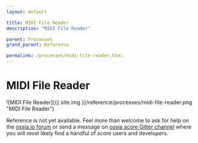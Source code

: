 ```yaml
---
layout: default

title: MIDI File Reader
description: "MIDI File Reader"

parent: Processes
grand_parent: Reference

permalink: /processes/midi-file-reader.html
---
```

# MIDI File Reader

![MIDI File Reader]({{ site.img }}/reference/processes/midi-file-reader.png "MIDI File Reader") 

Reference is not yet available. Feel more than welcome to ask for help on the [ossia.io forum](https://forum.ossia.io) or send a message on [ossia score Gitter channel](https://gitter.im/ossia/score) where you will most likely find a handful of *score* users and developers.